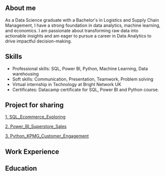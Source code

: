 ## About me 
As a Data Science graduate with a Bachelor's in Logistics and Supply Chain Management, I have a strong foundation in data analytics, machine learning, and economics. I am passionate about transforming raw data into actionable insights and am eager to pursue a career in Data Analytics to drive impactful decision-making. 
## Skills 
- Professional skills: SQL, Power BI, Python, Machine Learning, Data warehousing
- Soft skills: Communication, Presentation, Teamwork, Problem solving
- Virtual internship in Technology at Bright Network UK
- Certificates: Datacamp certificate for SQL, Power BI and Python course.
## Project for sharing
[1. SQL_Ecommerce_Exploring](https://www.google.com](https://github.com/mistletoegoegoe/SQL_Ecommerce_Exploring))

[2. Power_BI_Superstore_Sales](https://www.google.com](https://github.com/mistletoegoegoe/Power_BI_Superstore_Sales))

[3. Python_KPMG_Customer_Engagement](https://github.com/mistletoegoegoe/Python_KPMG_Customer_Engagement)

## Work Experience

## Education 

<!--
**mistletoegoegoe/mistletoegoegoe** is a ✨ _special_ ✨ repository because its `README.md` (this file) appears on your GitHub profile.

Here are some ideas to get you started:

- 🔭 I’m currently working on ...
- 🌱 I’m currently learning ...
- 👯 I’m looking to collaborate on ...
- 🤔 I’m looking for help with ...
- 💬 Ask me about ...
- 📫 How to reach me: ...
- 😄 Pronouns: ...
- ⚡ Fun fact: ...
-->
